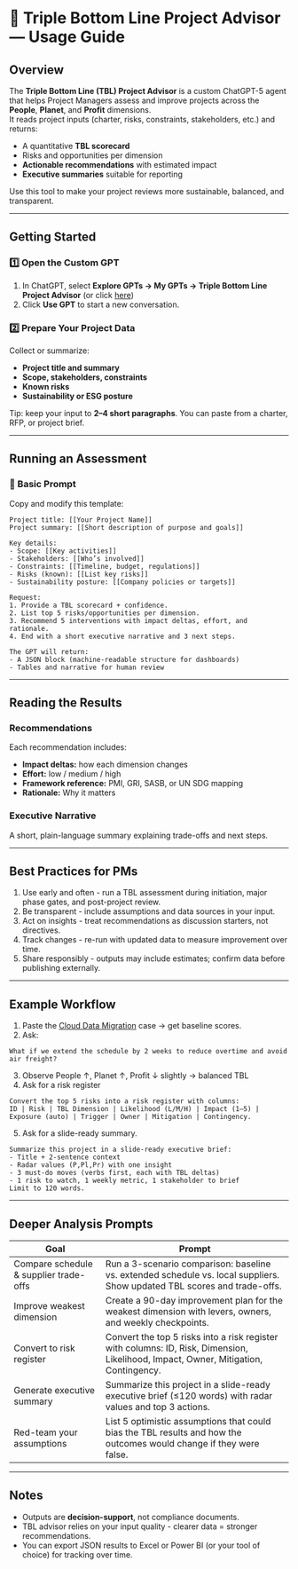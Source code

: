 # 🧭 Triple Bottom Line Project Advisor — Usage Guide

## Overview
The **Triple Bottom Line (TBL) Project Advisor** is a custom ChatGPT-5 agent that helps Project Managers assess and improve projects across the **People**, **Planet**, and **Profit** dimensions.  
It reads project inputs (charter, risks, constraints, stakeholders, etc.) and returns:
- A quantitative **TBL scorecard**
- Risks and opportunities per dimension
- **Actionable recommendations** with estimated impact
- **Executive summaries** suitable for reporting

Use this tool to make your project reviews more sustainable, balanced, and transparent.

---

## Getting Started

### 1️⃣  Open the Custom GPT
1. In ChatGPT, select **Explore GPTs → My GPTs → Triple Bottom Line Project Advisor** (or click [here](https://chatgpt.com/g/g-68e01c7d6ab08191bdf647d9e903560d-triple-bottom-line-project-advisor))  
2. Click **Use GPT** to start a new conversation.

### 2️⃣  Prepare Your Project Data
Collect or summarize:
- **Project title and summary**
- **Scope, stakeholders, constraints**
- **Known risks**
- **Sustainability or ESG posture**

Tip: keep your input to **2–4 short paragraphs**. You can paste from a charter, RFP, or project brief.

---

## Running an Assessment

### 🧩 Basic Prompt
Copy and modify this template:
```text
Project title: [[Your Project Name]]
Project summary: [[Short description of purpose and goals]]

Key details:
- Scope: [[Key activities]]
- Stakeholders: [[Who’s involved]]
- Constraints: [[Timeline, budget, regulations]]
- Risks (known): [[List key risks]]
- Sustainability posture: [[Company policies or targets]]

Request:
1. Provide a TBL scorecard + confidence.
2. List top 5 risks/opportunities per dimension.
3. Recommend 5 interventions with impact deltas, effort, and rationale.
4. End with a short executive narrative and 3 next steps.

The GPT will return:
- A JSON block (machine-readable structure for dashboards)
- Tables and narrative for human review
```

---

## Reading the Results

### Recommendations

Each recommendation includes:
- **Impact deltas:** how each dimension changes
- **Effort:** low / medium / high
- **Framework reference:** PMI, GRI, SASB, or UN SDG mapping
- **Rationale:** Why it matters

### Executive Narrative

A short, plain-language summary explaining trade-offs and next steps.

---

## Best Practices for PMs
1. Use early and often - run a TBL assessment during initiation, major phase gates, and post-project review.
2. Be transparent - include assumptions and data sources in your input.
3. Act on insights - treat  recommendations as discussion starters, not directives.
4. Track changes - re-run with updated data to measure improvement over time.
5. Share responsibly - outputs may include estimates; confirm data before publishing externally.

---

## Example Workflow
1. Paste the [Cloud Data Migration](prompts/cloud_data_migration.txt) case → get baseline scores.
2. Ask:
```text 
What if we extend the schedule by 2 weeks to reduce overtime and avoid air freight?
```
3. Observe People ↑, Planet ↑, Profit ↓ slightly → balanced TBL
4. Ask for a risk register
```text
Convert the top 5 risks into a risk register with columns:
ID | Risk | TBL Dimension | Likelihood (L/M/H) | Impact (1–5) | Exposure (auto) | Trigger | Owner | Mitigation | Contingency.
```
5.  Ask for a slide-ready summary.
```text
Summarize this project in a slide-ready executive brief:
- Title + 2-sentence context
- Radar values (P,Pl,Pr) with one insight
- 3 must-do moves (verbs first, each with TBL deltas)
- 1 risk to watch, 1 weekly metric, 1 stakeholder to brief
Limit to 120 words.
```
---

## Deeper Analysis Prompts

| Goal | Prompt |
|-----------|-----------|
| Compare schedule & supplier trade-offs | Run a 3-scenario comparison: baseline vs. extended schedule vs. local suppliers. Show updated TBL scores and trade-offs. |
| Improve weakest dimension | Create a 90-day improvement plan for the weakest dimension with levers, owners, and weekly checkpoints. |
| Convert to risk register | Convert the top 5 risks into a risk register with columns: ID, Risk, Dimension, Likelihood, Impact, Owner, Mitigation, Contingency. |
| Generate executive summary | Summarize this project in a slide-ready executive brief (≤120 words) with radar values and top 3 actions. |
| Red-team your assumptions | List 5 optimistic assumptions that could bias the TBL results and how the outcomes would change if they were false. |

---

## Notes
- Outputs are **decision-support**, not compliance documents.
- TBL advisor relies on your input quality - clearer data = stronger recommendations.
- You can export JSON results to Excel or Power BI (or your tool of choice) for tracking over time.

